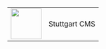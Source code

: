 <table>
  <tr>
    <td>
      <img src="/stuttgart.svg" width="70" />
    </td>
    <td>
      <div id="header">Stuttgart CMS</div>
    </td>
  </tr>
</table>
